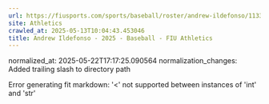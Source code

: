 ```yaml
---
url: https://fiusports.com/sports/baseball/roster/andrew-ildefonso/11332/
site: Athletics
crawled_at: 2025-05-13T10:04:43.453046
title: Andrew Ildefonso - 2025 - Baseball - FIU Athletics
---
```

normalized_at: 2025-05-22T17:17:25.090564
normalization_changes: Added trailing slash to directory path

Error generating fit markdown: '<' not supported between instances of 'int' and 'str'